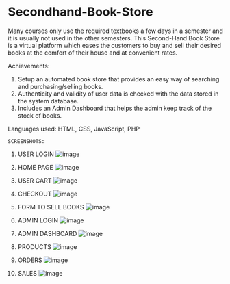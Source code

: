 # Secondhand-Book-Store
Many courses only use the required textbooks a few days in a semester and it is usually not used in the other semesters. 
This Second-Hand Book Store is a virtual platform which eases the customers to buy and sell their desired books at the comfort of their house and at convenient rates.

Achievements:
1. Setup an automated book store that provides an easy way of searching and purchasing/selling books. 
2. Authenticity and validity of user data is checked with the data stored in the system database. 
3. Includes an Admin Dashboard that helps the admin keep track of the stock of books.

Languages used: 
 HTML, CSS, JavaScript, PHP

    SCREENSHOTS:
1. USER LOGIN 
![image](https://user-images.githubusercontent.com/84312718/187603636-70e16712-596f-4b04-b6d9-6629baf78233.png)

2. HOME PAGE 
![image](https://user-images.githubusercontent.com/84312718/187603654-133739ae-37c2-4956-9325-f5e03bd8dbdd.png)

3. USER CART 
![image](https://user-images.githubusercontent.com/84312718/187603666-428a5864-ab21-4e54-a154-a8bf50471d80.png)

4. CHECKOUT 
![image](https://user-images.githubusercontent.com/84312718/187603677-a40e3cb8-cb35-46f0-991b-c1eb27fc68be.png)

5. FORM TO SELL BOOKS 
![image](https://user-images.githubusercontent.com/84312718/187603692-31a77078-0cb2-40fb-bc65-73ee6b3794e7.png)

6. ADMIN LOGIN
![image](https://user-images.githubusercontent.com/84312718/187603277-2de5e668-87bc-4497-9c33-b72075ee1bfc.png)

7. ADMIN DASHBOARD 
![image](https://user-images.githubusercontent.com/84312718/187603734-3a564678-657c-4d96-9e9a-416fd95751d6.png)

8. PRODUCTS 
![image](https://user-images.githubusercontent.com/84312718/187603725-1097c590-30eb-4c35-94a4-942e97dc8807.png)

9. ORDERS 
![image](https://user-images.githubusercontent.com/84312718/187603747-814f1045-2afa-4afb-9d22-dddbcf531066.png)

10. SALES 
![image](https://user-images.githubusercontent.com/84312718/187603762-6fb850d9-d0ba-42f5-8122-45b095298279.png)
